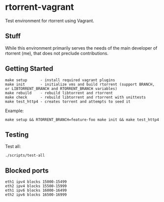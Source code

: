 rtorrent-vagrant
================

Test environment for rtorrent using Vagrant.


Stuff
-----

While this environment primarily serves the needs of the main developer of rtorrent (me), that does not preclude contributions.


Getting Started
---------------

```
make setup      - install required vagrant plugins
make init       - initialize vms and build rtorrent (support BRANCH, or LIBTORRENT_BRANCH and RTORRENT_BRANCH variables)
make rebuild    - rebuild libtorrent and rtorrent
make check      - rebuild libtorrent and rtorrent with unittests
make test_http4 - creates torrent and attempts to seed it
```

Example:

```
make setup && RTORRENT_BRANCH=feature-foo make init && make test_http4
```


Testing
-------

Test all:

```
./scripts/test-all
```


Blocked ports
-------------

```
eth1 ipv4 blocks 15000-15499
eth2 ipv4 blocks 15500-15999
eth1 ipv6 blocks 16000-16499
eth2 ipv6 blocks 16500-16999
```

